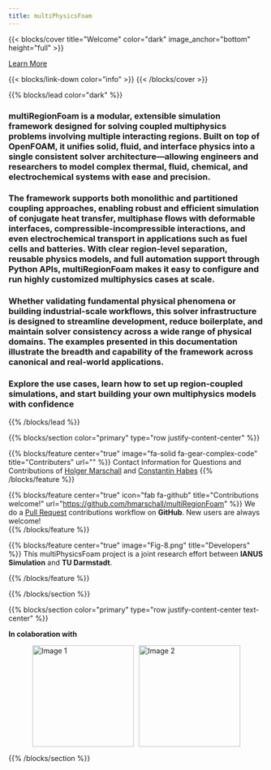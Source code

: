 ```yaml
---
title: multiPhysicsFoam
---
```


{{< blocks/cover  title="Welcome" color="dark" image_anchor="bottom" height="full" >}}

<a class="btn btn-lg btn-primary me-3 mb-4" href="installation/"> Learn More
<i class="fas fa-arrow-alt-circle-right ms-2"></i> </a>

<!-- ============================================================================================================================== -->

<p class="lead mt-5">
<!-- &mdash;    # This thing here is a Hifen -->
</p>
{{< blocks/link-down color="info" >}}           <!--// Link down button which takes the page to next section i.e bottom.  -->
{{< /blocks/cover >}}

<!-- Extends the background and all the section till the width and height for the whole webpage -->

{{% blocks/lead color="dark" %}}

### **multiRegionFoam** is a modular, extensible simulation framework designed for solving coupled multiphysics problems involving multiple interacting regions. Built on top of OpenFOAM, it unifies solid, fluid, and interface physics into a single consistent solver architecture—allowing engineers and researchers to model complex thermal, fluid, chemical, and electrochemical systems with ease and precision.

### The framework supports both monolithic and partitioned coupling approaches, enabling robust and efficient simulation of conjugate heat transfer, multiphase flows with deformable interfaces, compressible-incompressible interactions, and even electrochemical transport in applications such as fuel cells and batteries. With clear region-level separation, reusable physics models, and full automation support through Python APIs, multiRegionFoam makes it easy to configure and run highly customized multiphysics cases at scale.

### Whether validating fundamental physical phenomena or building industrial-scale workflows, this solver infrastructure is designed to streamline development, reduce boilerplate, and maintain solver consistency across a wide range of physical domains. The examples presented in this documentation illustrate the breadth and capability of the framework across canonical and real-world applications.

### Explore the use cases, learn how to set up region-coupled simulations, and start building your own multiphysics models with confidence

{{% /blocks/lead %}}

<!-- ============================================================================================================================== -->

{{% blocks/section color="primary" type="row justify-content-center" %}}

{{% blocks/feature center="true"  image="fa-solid fa-gear-complex-code"  title="Contributers" url=""  %}}
Contact Information for Questions and Contributions of
[Holger Marschall](mailto:holger.marschall@tu-darmstadt.de) and
[Constantin Habes](mailto:c.habes@ianus-simulation.de) {{% /blocks/feature %}}

{{% blocks/feature center="true" icon="fab fa-github" title="Contributions welcome!" url="https://github.com/hmarschall/multiRegionFoam" %}}
We do a [Pull Request](https://github.com/hmarschall/multiRegionFoam)
contributions workflow on **GitHub**. New users are always welcome! <br>
{{% /blocks/feature %}}

{{% blocks/feature center="true" image="Fig-8.png" title="Developers" %}} This
multiPhysicsFoam project is a joint research effort between **IANUS Simulation**
and **TU Darmstadt**.

<!-- [IANUS Smulation](https://ianus-simulation.de/en/) -->

{{% /blocks/feature %}}

{{% /blocks/section %}}

<!-- ============================================================================================================================== -->

{{% blocks/section color="primary" type="row justify-content-center text-center" %}}

**In colaboration with**

<!-- <p style="margin:10px; display: flex; justify-content: center;"><strong>In colaboration with</strong></p> -->

<div style="display: flex; justify-content: center;">
  <div style="display: flex; gap: 10px;">
    <a href="https://ianus-simulation.de/en/">
      <img src="/static/images/Logos/IANUS_Logo_white.png" alt="Image 1" style="width:200px;">
    </a>
    <a href="https://www.mathematik.tu-darmstadt.de/cmf/cmf_home/index.de.jsp">
      <img src="/static/images/Logos/TUDa_Logo.png" alt="Image 2" style="width:200px;">
    </a>
  </div>
</div>

{{% /blocks/section %}}

<!-- ============================================================================================================================== -->

<!-- ============================================================================================================================== -->
